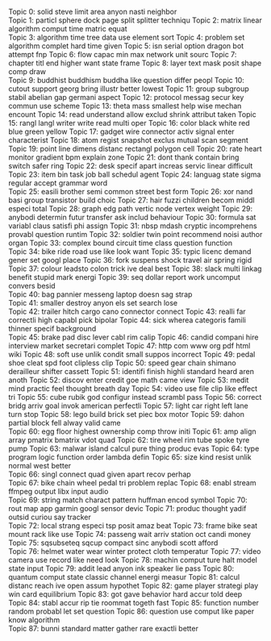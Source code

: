 Topic 0: solid steve limit area anyon nasti neighbor  
Topic 1: particl sphere dock page split splitter techniqu 
Topic 2: matrix linear algorithm comput time matric equat  
Topic 3: algorithm time tree data use element sort
Topic 4: problem set algorithm complet hard time given 
Topic 5: isn serial option dragon bot attempt fnp 
Topic 6: flow capac min max network unit sourc
Topic 7: chapter titl end higher want state frame 
Topic 8: layer text mask posit shape comp draw  
Topic 9: buddhist buddhism buddha like question differ peopl
Topic 10: cutout support georg bring illustr better lowest 
Topic 11: group subgroup stabil abelian gap germani aspect 
Topic 12: protocol messag secur key commun use scheme 
Topic 13: theta mass smallest help wise mechan encount 
Topic 14: read understand allow exclud shrink attribut taken 
Topic 15: rangl langl writer write read multi oper 
Topic 16: color black white red blue green yellow 
Topic 17: gadget wire connector activ signal enter characterist 
Topic 18: atom regist snapshot exclus mutual scan segment 
Topic 19: point line dimens distanc rectangl polygon cell 
Topic 20: rate heart monitor gradient bpm explain zone 
Topic 21: dont thank contain bring switch safer ring 
Topic 22: desk specif apart increas servic linear difficult
Topic 23: item bin task job ball schedul agent 
Topic 24: languag state sigma regular accept grammar word  
Topic 25: easili brother semi common street best form 
Topic 26: xor nand basi group transistor build choic 
Topic 27: hair fuzzi children becom middl especi total 
Topic 28: graph edg path vertic node vertex weight 
Topic 29: anybodi determin futur transfer ask includ behaviour 
Topic 30: formula sat variabl claus satisfi phi assign 
Topic 31: nbsp mdash cryptic incomprehens provabl question runtim 
Topic 32: soldier twin point recommend noisi author organ 
Topic 33: complex bound circuit time class question function  
Topic 34: bike ride road use like look want 
Topic 35: typic licenc demand gener set googl place
Topic 36: fork suspens shock travel air spring rigid 
Topic 37: colour leadsto colon trick ive deal best 
Topic 38: slack multi linkag benefit stupid mark energi 
Topic 39: seq dollar report work uncomput convers besid  
Topic 40: bag pannier messeng laptop doesn sag strap  
Topic 41: smaller destroy anyon els set search lose  
Topic 42: trailer hitch cargo cano connector connect 
Topic 43: realli far correctli high capabl pick bipolar
Topic 44: sick wherea categoris famili thinner specif background  
Topic 45: brake pad disc lever cabl rim calip 
Topic 46: candid compani hire interview market secretari complet 
Topic 47: http com www org pdf html wiki 
Topic 48: soft use unlik condit small suppos incorrect 
Topic 49: pedal shoe cleat spd foot clipless clip
Topic 50: speed gear chain shimano derailleur shifter cassett 
Topic 51: identifi finish highli standard heard aren anoth 
Topic 52: discov enter credit goe math came view 
Topic 53: medit mind practic feel thought breath day
Topic 54: video use file clip like effect tri
Topic 55: cube rubik god configur instead scrambl pass
Topic 56: correct bridg arriv goal invok american perfectli
Topic 57: light car right left lane turn stop 
Topic 58: lego build brick set piec box motor 
Topic 59: dahon partial block fell alway valid came  
Topic 60: egg floor highest ownership comp throw initi 
Topic 61: amp align array pmatrix bmatrix vdot quad
Topic 62: tire wheel rim tube spoke tyre pump 
Topic 63: malwar island calcul pure thing produc evas 
Topic 64: type program logic function order lambda defin 
Topic 65: size kind resist unlik normal west better  
Topic 66: singl connect quad given apart recov perhap  
Topic 67: bike chain wheel pedal tri problem replac 
Topic 68: enabl stream ffmpeg output libx input audio  
Topic 69: string match charact pattern huffman encod symbol
Topic 70: rout map app garmin googl sensor devic 
Topic 71: produc thought yadif outsid curiou say tracker  
Topic 72: local strang especi tsp posit amaz beat 
Topic 73: frame bike seat mount rack like use 
Topic 74: passeng wait arriv station oct candi money  
Topic 75: sqsubseteq sqcup compact sinc anybodi scott afford  
Topic 76: helmet water wear winter protect cloth temperatur 
Topic 77: video camera use record like need look 
Topic 78: machin comput ture halt model state input 
Topic 79: addit lead anyon ink speaker lie pass 
Topic 80: quantum comput state classic channel energi measur 
Topic 81: calcul distanc reach ive open assum hypothet 
Topic 82: game player strategi play win card equilibrium 
Topic 83: got gave behavior hard accur told deep  
Topic 84: stabl accur rip tie roommat togeth fast 
Topic 85: function number random probabl let set question 
Topic 86: question use comput like paper know algorithm  
Topic 87: bunni standard matter gather rare exactli better